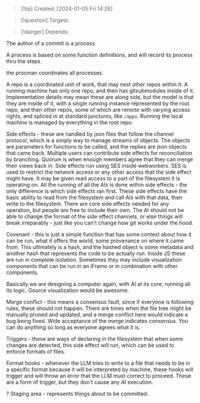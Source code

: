 
>[!tip] Created: [2024-01-05 Fri 14:26]

>[!question] Targets: 

>[!danger] Depends: 

The author of a commit is a process

A process is based on some function definitions, and will record its process thru the steps.

the procman coordinates all processes.

A repo is a coordinated unit of work, that may nest other repos within it.
A running machine has only one repo, and then has gitsubmodules inside of it.  Implementation details may mean these are along side, but the model is that they are inside of it, with a single running instance represented by the root repo, and then other repos, some of which are remote with varying access rights, and spliced in at standard junctures, like `/apps`.  Running the local machine is managed by everything in the root repo.

Side effects - these are handled by json files that follow the channel protocol, which is a simply way to manage streams of objects.  The objects are parameters for functions to be called, and the replies are json objects that came back.  Multiple users can contribute side effects for reconciliation by branching.  Quorum is when enough members agree that they can merge their views back in.  Side effects run using SES inside webworkers.  SES is used to restrict the network access or any other access that the side effect might have.  It may be given read access to a part of the filesystem it is operating on.  All the running of all the AIs is done within side effects - the only difference is which side effects ran first.  These side effects have the basic ability to read from the filesystem and call AIs with that data, then write to the filesystem.  There are core side effects needed for any operation, but people are free to include their own.  The AI should not be able to change the format of the side effect channels, or else things will break irreparably - just like you can't change how git works under the hood.

Covenant - this is just a simple function that has some context about how it can be run, what it offers the world, some provenance on where it came from.  This ultimately is a hash, and the hashed object is some metadata and another hash that represents the code to be actually run.  Inside JS these are run in complete isolation.  Sometimes they may include visualization components that can be run in an iFrame or in combination with other components.

Basically we are designing a computer again, with AI at its core, running all its logic.  Gource visualization would be awesome.

Merge conflict - this means a consensus fault, since if everyone is following rules, these should not happen.  There are times when the file tree might be manually pruned and updated, and a merge conflict here would indicate a bug being fixed.  Wide acceptance of the merge indicates consensus.  You can do anything so long as everyone agrees what it is.

Triggers - these are ways of declaring in the filesystem that when some changes are detected, this side effect will run, which can be used to enforce formats of files.

Format hooks - whenever the LLM tries to write to a file that needs to be in a specific format because it will be interpreted by machine, these hooks will trigger and will throw an error that the LLM must correct to proceed.  These are a form of trigger, but they don't cause any AI execution.

? Staging area - represents things about to be committed.